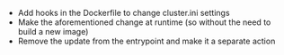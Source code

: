- Add hooks in the Dockerfile to change cluster.ini settings
- Make the aforementioned change at runtime (so without the need to build a new image)
- Remove the update from the entrypoint and make it a separate action
